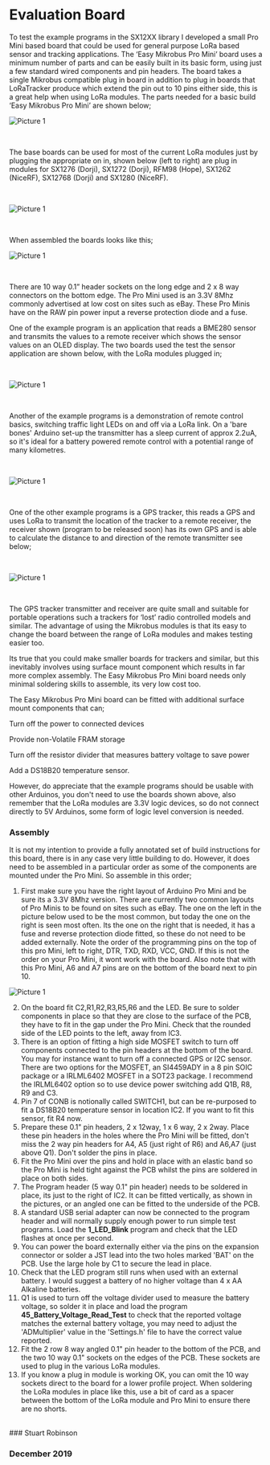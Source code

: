 # Evaluation Board

To test the example programs in the SX12XX library I developed a small Pro Mini based board that could be used for general purpose LoRa based sensor and tracking applications. The ‘Easy Mikrobus Pro Mini’ board uses a minimum number of parts and can be easily built in its basic form, using just a few standard wired components and pin headers. 
The board takes a single Mikrobus compatible plug in board in addition to plug in boards that  LoRaTracker produce which extend the pin out to 10 pins either side, this is a great help when using LoRa modules. The parts needed for a basic build ‘Easy Mikrobus Pro Mini’ are shown below;



![Picture 1](pictures/Easy_Mikrobus_Parts.jpg)

<br>

The base boards can be used for most of the current LoRa modules just by plugging the appropriate on in, shown below (left to right) are plug in modules for SX1276 (Dorji), SX1272 (Dorji), RFM98 (Hope), SX1262 (NiceRF), SX12768 (Dorji) and SX1280 (NiceRF). 

<br>

![Picture 1](pictures/LoRa_Mikrobus_Modules.jpg)

<br>

When assembled the boards looks like this;



![Picture 1](pictures/Easy_Mikrobus_Assembled.jpg)

<br>

There are 10 way 0.1” header sockets on the long edge and 2 x 8 way connectors on the bottom edge. The Pro Mini used is an 3.3V 8Mhz commonly advertised at low cost on sites such as eBay. These Pro Minis have on the RAW pin power input a reverse protection diode and a fuse. 

One of the example program is an application that reads a BME280 sensor and transmits the values to a remote receiver which shows the sensor values on an OLED display. The two boards used the test the sensor application are shown below, with the LoRa modules plugged in;

<br>

![Picture 1](pictures/Easy_Mikrobus_Sensor.jpg)

<br>

Another of the example programs is a demonstration of remote control basics, switching traffic light LEDs on and off via a LoRa link. On a 'bare bones' Arduino set-up the transmitter has a sleep current of approx 2.2uA, so it's ideal for a battery powered remote control with a potential range of many kilometres.

<br>
 
![Picture 1](pictures/Easy_Mikrobus_Remote_Control.jpg)

<br>

One of the other example programs is a GPS tracker, this reads a GPS and uses LoRa to transmit the location of the tracker to a remote receiver, the receiver shown (program to be released soon) has its own GPS and is able to calculate the distance to and direction of the remote transmitter see below;

<br>

![Picture 1](pictures/Easy_Mikrobus_GPS_Tracker.jpg)

<br>


The GPS tracker transmitter and receiver are quite small and suitable for portable operations such a trackers for ‘lost’ radio controlled models and similar. The advantage of using the Mikrobus modules is that its easy to change the board between the range of LoRa modules and makes testing easier too. 

Its true that you could make smaller boards for trackers and similar, but this inevitably involves using surface mount component which results in far more complex assembly. The Easy Mikrobus Pro Mini board needs only minimal soldering skills to assemble, its very low cost too.
 
The  Easy Mikrobus Pro Mini board can be fitted with additional surface mount components that can;

Turn off the power to connected devices

Provide non-Volatile FRAM storage

Turn off the resistor divider that measures battery voltage to save power

Add a DS18B20 temperature sensor.

However,  do appreciate that the example programs should be usable with other Arduinos, you don't need to use the boards shown above, also remember that the LoRa modules are 3.3V logic devices, so do not connect directly to 5V Arduinos, some form of logic level conversion is needed. 


### Assembly

It is not my intention to provide a fully annotated set of build instructions for this board, there is in any case very little building to do. However, it does need to be assembled in a particular order as some of the components are mounted under the Pro Mini. So assemble in this order;

1. First make sure you have the right layout of Arduino Pro Mini and be sure its a 3.3V 8Mhz version. There are currently two common layouts of Pro Minis to be found on sites such as eBay. The one on the left in the picture below used to be the most common, but today the one on the right is seen most often. Its the one on the right that is needed, it has a fuse and reverse protection diode fitted, so these do not need to be added externally. Note the order of the programming pins on the top of this pro Mini, left to right, DTR, TXD, RXD, VCC, GND. If this is not the order on your Pro Mini, it wont work with the board. Also note that with this Pro Mini, A6 and A7 pins are on the bottom of the board next to pin 10.


![Picture 1](pictures/ProMini_Comparison.jpg)


2. On the board fit C2,R1,R2,R3,R5,R6 and the LED. Be sure to solder components in place so that they are close to the surface of the PCB, they have to fit in the gap under the Pro Mini. Check that the rounded side of the LED points to the left, away from IC3. 
3. There is an option of fitting a high side MOSFET switch to turn off components connected to the pin headers at the bottom of the board. You may for instance want to turn off a connected GPS or I2C sensor. There are two options for the MOSFET, an SI4459ADY in a 8 pin SOIC package or a IRLML6402 MOSFET in a SOT23 package. I recommend the IRLML6402 option so to use device power switching add Q1B, R8, R9 and C3. 
4. Pin 7 of CONB is notionally called SWITCH1, but can be re-purposed to fit a DS18B20 temperature sensor in location IC2. If you want to fit this sensor, fit R4 now. 
5. Prepare these 0.1" pin headers, 2 x 12way, 1 x 6 way, 2 x 2way. Place these pin headers in the holes where the Pro Mini will be fitted, don't miss the 2 way pin headers for A4, A5 (just right of R6) and A6,A7 (just above Q1). Don't solder the pins in place. 
6. Fit  the Pro Mini over the pins and hold in place with an elastic band so the Pro Mini is held tight against the PCB whilst the pins are soldered in place on both sides. 
7. The Program header (5 way 0.1" pin header) needs to be soldered in place, its just to the right of IC2. It can be fitted vertically, as shown in the pictures, or an angled one can be fitted to the underside of the PCB. 
8. A standard USB serial adapter can now be connected to the program header and will normally supply enough power to run simple test programs. Load the **1\_LED\_Blink** program and check that the LED flashes at once per second. 
9. You can power the board externally either via the pins on the expansion connector or solder a JST lead into the two holes marked 'BAT' on the PCB. Use the large hole by C1 to secure the lead in place. 
10. Check that the LED program still runs when used with an external battery. I would suggest a battery of no higher voltage than 4 x AA Alkaline batteries.
11. Q1 is used to turn off the voltage divider used to measure the battery voltage, so solder it in place and load the program **45\_Battery\_Voltage\_Read\_Test** to check that the reported voltage matches the external battery voltage, you may need to adjust the 'ADMultiplier' value in the 'Settings.h' file to have the correct value reported. 
12. Fit the 2 row 8 way angled 0.1" pin header to the bottom of the PCB, and the two 10 way 0.1" sockets on the edges of the PCB. These sockets are used to plug in the various LoRa modules. 
13. If you know a plug in module is working OK, you can omit the 10 way sockets direct to the board for a lower profile project. When soldering the LoRa modules in place like this, use a bit of card as a spacer between the bottom of the LoRa module and Pro Mini to ensure there are no shorts.       




<br>
### Stuart Robinson

### December 2019

